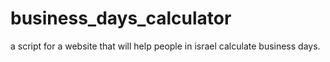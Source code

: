 # business_days_calculator
a script for a website that will help people in israel calculate business days. 
